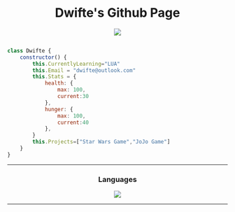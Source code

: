 
<div align="center">
<h1>Dwifte's Github Page</h1>
    
![](https://komarev.com/ghpvc/?username=DwifteJB&color=green)
    
</div>

```js

class Dwifte {
    constructor() {
        this.CurrentlyLearning="LUA"
        this.Email = "dwifte@outlook.com"
        this.Stats = {
            health: {
                max: 100,
                current:30
            },
            hunger: {
                max: 100,
                current:40
            },
        }
        this.Projects=["Star Wars Game","JoJo Game"]
    }
}

```

---

<h3 align="center">
    Languages
  </h3>
<div align="center">
  <a href="https://skillicons.dev">
    <img src="https://skillicons.dev/icons?i=js,ts,php,py,go" />
  </a>
</div>

---


